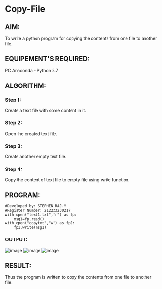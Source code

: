 # Copy-File
## AIM:
To write a python program for copying the contents from one file to another file.
## EQUIPEMENT'S REQUIRED: 
PC
Anaconda - Python 3.7
## ALGORITHM: 
### Step 1:
Create a text file with some content in it.
### Step 2: 
Open the created text file.
### Step 3: 
Create another empty text file.
### Step 4:  
Copy the content of text file to empty file using write function.

## PROGRAM:
```
#Developed by: STEPHEN RAJ.Y
#Register Number: 212223230217
with open("text1.txt","r") as fp:
    msg1=fp.read()
with open("copytxt","w") as fp1:
    fp1.write(msg1)
```
### OUTPUT:
![image](https://github.com/23002248/Copy-File/assets/151701774/43c36488-435a-4bf7-9f4b-cd02e75a1441)
![image](https://github.com/23002248/Copy-File/assets/151701774/6c4506b7-4280-4954-9a4a-31067dabebcd)
![image](https://github.com/23002248/Copy-File/assets/151701774/be14b461-f96c-4c58-8f76-66a446a34180)



## RESULT:
Thus the program is written to copy the contents from one file to another file.
